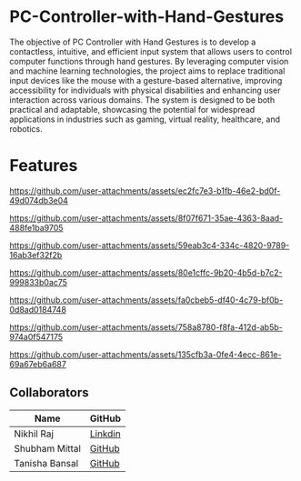 # PC-Controller-with-Hand-Gestures
 The objective of PC Controller with Hand Gestures is to develop a contactless, intuitive,
 and efficient input system that allows users to control computer functions through hand
 gestures. By leveraging computer vision and machine learning technologies, the project aims
 to replace traditional input devices like the mouse with a gesture-based alternative, improving
 accessibility for individuals with physical disabilities and enhancing user interaction across
 various domains. The system is designed to be both practical and adaptable, showcasing the
 potential for widespread applications in industries such as gaming, virtual reality, healthcare,
 and robotics.

 # Features


https://github.com/user-attachments/assets/ec2fc7e3-b1fb-46e2-bd0f-49d074db3e04

https://github.com/user-attachments/assets/8f07f671-35ae-4363-8aad-488fe1ba9705






https://github.com/user-attachments/assets/59eab3c4-334c-4820-9789-16ab3ef32f2b

https://github.com/user-attachments/assets/80e1cffc-9b20-4b5d-b7c2-999833b0ac75





https://github.com/user-attachments/assets/fa0cbeb5-df40-4c79-bf0b-0d8ad0184748






https://github.com/user-attachments/assets/758a8780-f8fa-412d-ab5b-974a0f547175






https://github.com/user-attachments/assets/135cfb3a-0fe4-4ecc-861e-69a67eb6a687



## Collaborators

| Name              | GitHub                      |
|-------------------|-----------------------------|
| Nikhil Raj        | [Linkdin](https://www.linkedin.com/in/nikhil811307/)                 |
| Shubham Mittal    | [GitHub](#)                 |
| Tanisha Bansal    | [GitHub](#)                 | 

